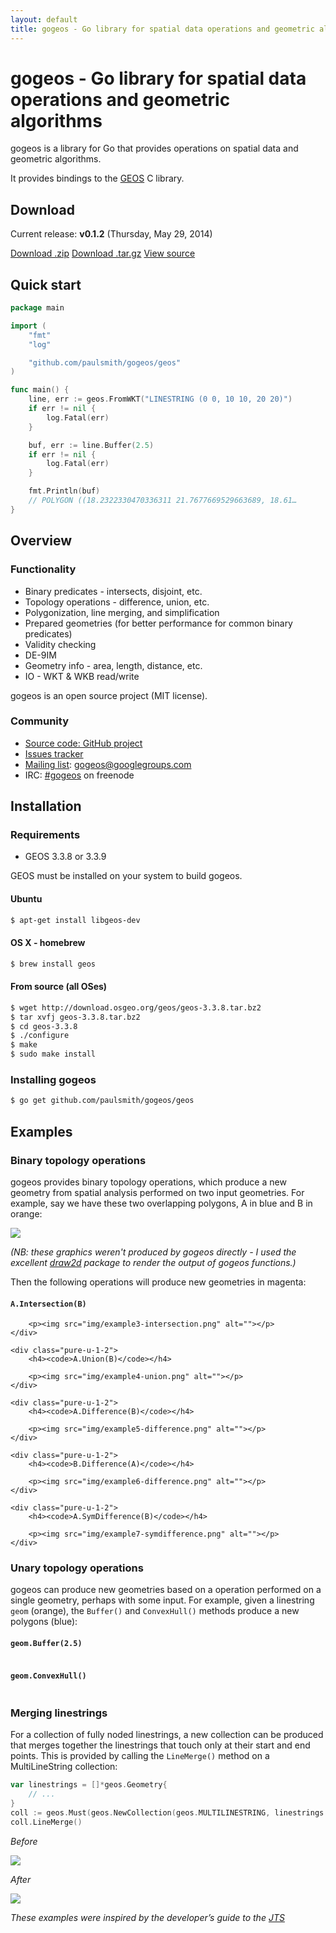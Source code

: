```yaml
---
layout: default
title: gogeos - Go library for spatial data operations and geometric algorithms
---
```


# gogeos - Go library for spatial data operations and geometric algorithms

gogeos is a library for Go that provides operations on spatial data and
geometric algorithms.

It provides bindings to the [GEOS](http://trac.osgeo.org/geos/) C library.

<h2 id="download">Download</h2>

Current release: **v0.1.2** (Thursday, May 29, 2014)

<a class="pure-button" href="https://github.com/paulsmith/gogeos/archive/v0.1.2.zip">Download .zip</a>
<a class="pure-button" href="https://github.com/paulsmith/gogeos/archive/v0.1.2.tar.gz">Download .tar.gz</a>
<a class="pure-button" href="https://github.com/paulsmith/gogeos">View source</a>

<h2 id="quickstart">Quick start</h2>

```go
package main

import (
	"fmt"
	"log"

	"github.com/paulsmith/gogeos/geos"
)

func main() {
	line, err := geos.FromWKT("LINESTRING (0 0, 10 10, 20 20)")
	if err != nil {
		log.Fatal(err)
	}

	buf, err := line.Buffer(2.5)
	if err != nil {
		log.Fatal(err)
	}

	fmt.Println(buf)
	// POLYGON ((18.2322330470336311 21.7677669529663689, 18.61…
}
```

<h2 id="overview">Overview</h2>

<h3 id="functionality">Functionality</h3>

 * Binary predicates - intersects, disjoint, etc.
 * Topology operations - difference, union, etc.
 * Polygonization, line merging, and simplification
 * Prepared geometries (for better performance for common binary predicates)
 * Validity checking
 * DE-9IM
 * Geometry info - area, length, distance, etc.
 * IO - WKT & WKB read/write

gogeos is an open source project (MIT license).

<h3 id="community">Community</h3>

 * [Source code: GitHub project][gh]
 * [Issues tracker](https://github.com/paulsmith/gogeos/issues)
 * [Mailing list](https://groups.google.com/forum/?fromgroups#!forum/gogeos): [gogeos@googlegroups.com](mailto:gogeos@googlegroups.com)
 * IRC: [#gogeos](irc://irc.freenode.net/gogeos) on freenode

<h2 id="installation">Installation</h2>

### Requirements

 * GEOS 3.3.8 or 3.3.9

GEOS must be installed on your system to build gogeos.

#### Ubuntu

```bash
$ apt-get install libgeos-dev
```

#### OS X - homebrew

```bash
$ brew install geos
```

#### From source (all OSes)

```bash
$ wget http://download.osgeo.org/geos/geos-3.3.8.tar.bz2
$ tar xvfj geos-3.3.8.tar.bz2
$ cd geos-3.3.8
$ ./configure
$ make
$ sudo make install
```

### Installing gogeos

```bash
$ go get github.com/paulsmith/gogeos/geos
```

<h2 id="examples">Examples</h2>

### Binary topology operations

gogeos provides binary topology operations, which produce a new geometry from
spatial analysis performed on two input geometries. For example, say we have
these two overlapping polygons, A in blue and B in orange:

![](img/example2-a-b.png)

*(NB: these graphics weren't produced by gogeos directly - I used the
excellent [draw2d](http://code.google.com/p/draw2d/draw2d) package to render
the output of gogeos functions.)*

Then the following operations will produce new geometries in magenta:

<div class="pure-g-r">
	<div class="pure-u-1-2">
		<h4><code>A.Intersection(B)</code></h4>

		<p><img src="img/example3-intersection.png" alt=""></p>
	</div>

	<div class="pure-u-1-2">
		<h4><code>A.Union(B)</code></h4>

		<p><img src="img/example4-union.png" alt=""></p>
	</div>

	<div class="pure-u-1-2">
		<h4><code>A.Difference(B)</code></h4>

		<p><img src="img/example5-difference.png" alt=""></p>
	</div>

	<div class="pure-u-1-2">
		<h4><code>B.Difference(A)</code></h4>

		<p><img src="img/example6-difference.png" alt=""></p>
	</div>

	<div class="pure-u-1-2">
		<h4><code>A.SymDifference(B)</code></h4>

		<p><img src="img/example7-symdifference.png" alt=""></p>
	</div>
</div>

### Unary topology operations

gogeos can produce new geometries based on a operation performed on a single
geometry, perhaps with some input. For example, given a linestring `geom`
(orange), the `Buffer()` and `ConvexHull()` methods produce a new polygons
(blue):

<div class="pure-g-r">
	<div class="pure-u-1-2">
	    <h4>
	        <code>geom.Buffer(2.5)</code>
	    </h4>
	    <p>
	        <img src="img/example8-buffer.png" alt="" />
	    </p>
	</div>
	<div class="pure-u-1-2">
	    <h4>
	        <code>geom.ConvexHull()</code>
	    </h4>
	    <p>
	        <img src="img/example10-convex-hull.png" alt="" />
	    </p>
	</div>
</div>

### Merging linestrings

For a collection of fully noded linestrings, a new collection can be produced
that merges together the linestrings that touch only at their start and end
points. This is provided by calling the `LineMerge()` method on a
MultiLineString collection:

```go
var linestrings = []*geos.Geometry{
	// ...
}
coll := geos.Must(geos.NewCollection(geos.MULTILINESTRING, linestrings...))
coll.LineMerge()
```

<div class="pure-g-r">
	<div class="pure-u-1-2">
	    <p>
	        <i>Before</i>
	    </p>
		<p>
	        <img src="img/example9-unmerged-linestrings.png">
		</p>
	</div>
	<div class="pure-u-1-2">
	    <p>
	        <i>After</i>
	    </p>
		<p>
	        <img src="img/example9-merged-linestrings.png">
		</p>
	</div>
</div>

*These examples were inspired by the developer’s guide to the
[JTS](http://www.vividsolutions.com/jts/JTSHome.htm)*

[gh]: https://github.com/paulsmith/gogeos
